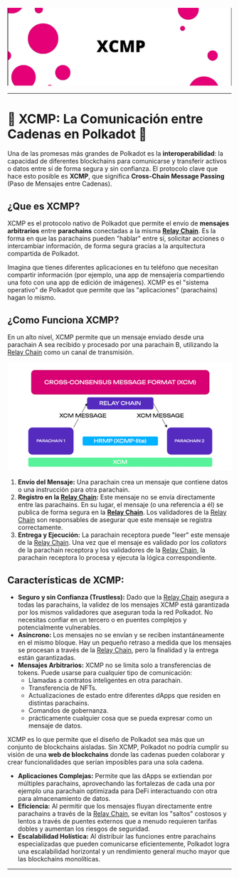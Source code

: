 
![XCMP](/img/XCMP.png "XCMP")

---
# 📨 XCMP: La Comunicación entre Cadenas en Polkadot 📨

Una de las promesas más grandes de Polkadot es la **interoperabilidad**: la capacidad de diferentes blockchains para comunicarse y transferir activos o datos entre sí de forma segura y sin confianza. El protocolo clave que hace esto posible es **XCMP**, que significa **Cross-Chain Message Passing** (Paso de Mensajes entre Cadenas).

## ¿Que es XCMP?

XCMP es el protocolo nativo de Polkadot que permite el envío de **mensajes arbitrarios** entre **parachains** conectadas a la misma **[Relay Chain](/recursos/conceptos/RelayChain.md)**. Es la forma en que las parachains pueden "hablar" entre sí, solicitar acciones o intercambiar información, de forma segura gracias a la arquitectura compartida de Polkadot.

Imagina que tienes diferentes aplicaciones en tu teléfono que necesitan compartir información (por ejemplo, una app de mensajería compartiendo una foto con una app de edición de imágenes). XCMP es el "sistema operativo" de Polkadot que permite que las "aplicaciones" (parachains) hagan lo mismo.

## ¿Como Funciona XCMP?
En un alto nivel, XCMP permite que un mensaje enviado desde una parachain A sea recibido y procesado por una parachain B, utilizando la [Relay Chain](/recursos/conceptos/RelayChain.md) como un canal de transmisión.

![XCMP](/img/xcmpDiagrama.png "XCMP Diagrama")


1.  **Envío del Mensaje:** Una parachain crea un mensaje que contiene datos o una instrucción para otra parachain.
2.  **Registro en la [Relay Chain](/recursos/conceptos/RelayChain.md):** Este mensaje no se envía directamente entre las parachains. En su lugar, el mensaje (o una referencia a él) se publica de forma segura en la **[Relay Chain](/recursos/conceptos/RelayChain.md)**. Los validadores de la [Relay Chain](/recursos/conceptos/RelayChain.md) son responsables de asegurar que este mensaje se registra correctamente.
3.  **Entrega y Ejecución:** La parachain receptora puede "leer" este mensaje de la [Relay Chain](/recursos/conceptos/RelayChain.md). Una vez que el mensaje es validado por los *collators* de la parachain receptora y los validadores de la [Relay Chain](/recursos/conceptos/RelayChain.md), la parachain receptora lo procesa y ejecuta la lógica correspondiente.

## Características de XCMP:

* **Seguro y sin Confianza (Trustless):** Dado que la [Relay Chain](/recursos/conceptos/RelayChain.md) asegura a todas las parachains, la validez de los mensajes XCMP está garantizada por los mismos validadores que aseguran toda la red Polkadot. No necesitas confiar en un tercero o en puentes complejos y potencialmente vulnerables.
* **Asíncrono:** Los mensajes no se envían y se reciben instantáneamente en el mismo bloque. Hay un pequeño retraso a medida que los mensajes se procesan a través de la [Relay Chain](/recursos/conceptos/RelayChain.md), pero la finalidad y la entrega están garantizadas.
* **Mensajes Arbitrarios:** XCMP no se limita solo a transferencias de tokens. Puede usarse para cualquier tipo de comunicación:
    * Llamadas a contratos inteligentes en otra parachain.
    * Transferencia de NFTs.
    * Actualizaciones de estado entre diferentes dApps que residen en distintas parachains.
    * Comandos de gobernanza.
    * prácticamente cualquier cosa que se pueda expresar como un mensaje de datos.

XCMP es lo que permite que el diseño de Polkadot sea más que un conjunto de blockchains aisladas. Sin XCMP, Polkadot no podría cumplir su visión de una **web de blockchains** donde las cadenas pueden colaborar y crear funcionalidades que serían imposibles para una sola cadena.

* **Aplicaciones Complejas:** Permite que las dApps se extiendan por múltiples parachains, aprovechando las fortalezas de cada una por ejemplo una parachain optimizada para DeFi interactuando con otra para almacenamiento de datos.
* **Eficiencia:** Al permitir que los mensajes fluyan directamente entre parachains a través de la [Relay Chain](/recursos/conceptos/RelayChain.md), se evitan los "saltos" costosos y lentos a través de puentes externos que a menudo requieren tarifas dobles y aumentan los riesgos de seguridad.
* **Escalabilidad Holística:** Al distribuir las funciones entre parachains especializadas que pueden comunicarse eficientemente, Polkadot logra una escalabilidad horizontal y un rendimiento general mucho mayor que las blockchains monolíticas.
---